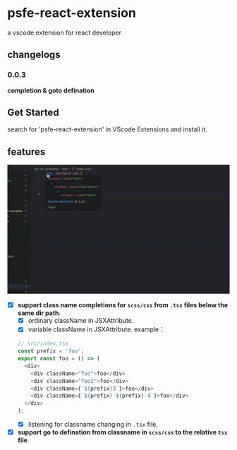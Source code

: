 # psfe-react-extension

a vscode extension for react developer

## changelogs

### 0.0.3

**completion & goto defination**

## Get Started

search for 'psfe-react-extension' in VScode Extensions and install it.

## features

![](feature.gif)

- [x] **support class name completions for `scss/css` from `.tsx` files below the same dir path**.
  - [x] ordinary className in JSXAttribute.
  - [x] variable className in JSXAttribute. example：
  ```ts
  // src/index,tsx
  const prefix = 'foo';
  export const foo = () => (
    <div>
      <div className="foo">foo</div>
      <div className="foo2">foo</div>
      <div className={`${prefix}3`}>foo</div>
      <div className={`${prefix}-${prefix}-4`}>foo</div>
    </div>
  );
  ```
  - [x] listening for classname changing in `.tsx` file.
- [x] **support go to defination from classname in `scss/css` to the relative `tsx` file**
